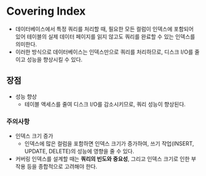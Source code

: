 # Covering Index
- 데이터베이스에서 특정 쿼리를 처리할 때, 필요한 모든 컬럼이 인덱스에 포함되어 있어 테이블의 실제 데이터 페이지를 읽지 않고도 쿼리를 완료할 수 있는 인덱스를 의미한다.
- 이러한 방식으로 데이터베이스는 인덱스만으로 쿼리를 처리하므로, 디스크 I/O를 줄이고 성능을 향상시킬 수 있다.
## 장점
- 성능 향상
	- 테이블 액세스를 줄여 디스크 I/O를 감소시키므로, 쿼리 성능이 향상된다.
### 주의사항
- 인덱스 크기 증가
	- 인덱스에 많은 컬럼을 포함하면 인덱스 크기가 증가하여, 쓰기 작업(INSERT, UPDATE, DELETE)의 성능에 영향을 줄 수 있다.
- 커버링 인덱스를 설계할 때는 **쿼리의 빈도와 중요성**, 그리고 인덱스 크기로 인한 부작용 등을 종합적으로 고려해야 한다.